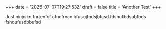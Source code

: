 +++
date = '2025-07-07T19:27:53Z'
draft = false
title = 'Another Test'
+++

Just ninjnjkn fnrjenfcf cfncfrncn
hfusujfndsjbfcsd
fdshufbdsubfbds
fshdufusdbbufsd
